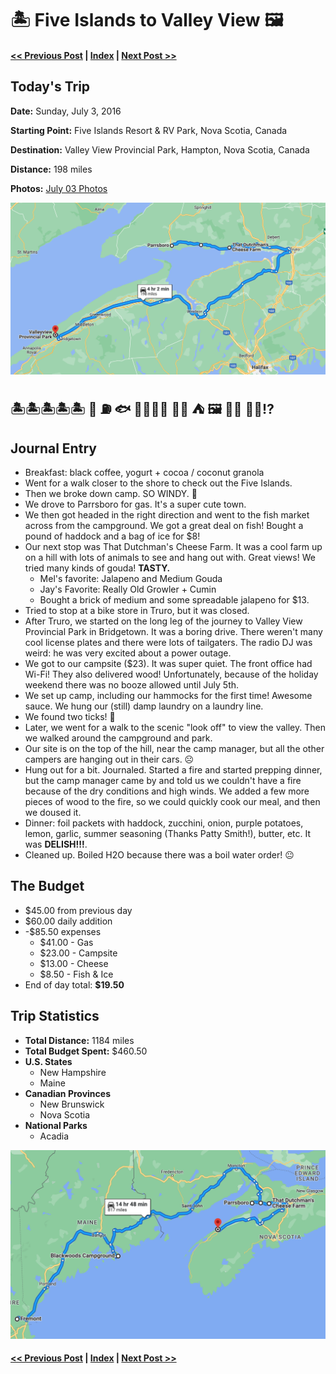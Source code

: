 # 🏝 Five Islands to Valley View  🖼 

#### [<< Previous Post](07-02.md) | [Index](../README.md) | [Next Post >>](07-04.md)

## Today's Trip

**Date:** Sunday, July 3, 2016

**Starting Point:** Five Islands Resort & RV Park, Nova Scotia, Canada

**Destination:** Valley View Provincial Park, Hampton, Nova Scotia, Canada

**Distance:** 198 miles

**Photos:** [July 03 Photos](https://jay-d.me/2016RT-07-03)

![map from five islands to valley view](maps/07-03.png "day map")

##  🏝🏝🏝🏝🏝 💨 ⛽️ 🐟 👨🏼‍🌾🧀 🚙😑 ⛺️ 🖼 🚫🔥 🚫💧⁉️ 

## Journal Entry

* Breakfast: black coffee, yogurt + cocoa / coconut granola
* Went for a walk closer to the shore to check out the Five Islands.
* Then we broke down camp. SO WINDY. 💨
* We drove to Parrsboro for gas. It's a super cute town.
* We then got headed in the right direction and went to the fish market across from the campground. We got a great deal on fish! Bought a pound of haddock and a bag of ice for $8!
* Our next stop was That Dutchman's Cheese Farm. It was a cool farm up on a hill with lots of animals to see and hang out with. Great views! We tried many kinds of gouda! **TASTY.**
  * Mel's favorite: Jalapeno and Medium Gouda
  * Jay's Favorite: Really Old Growler + Cumin
  * Bought a brick of medium and some spreadable jalapeno for $13.
* Tried to stop at a bike store in Truro, but it was closed.
* After Truro, we started on the long leg of the journey to Valley View Provincial Park in Bridgetown. It was a boring drive. There weren't many cool license plates and there were lots of tailgaters. The radio DJ was weird: he was very excited about a power outage.
* We got to our campsite ($23). It was super quiet. The front office had Wi-Fi! They also delivered wood! Unfortunately, because of the holiday weekend there was no booze allowed until July 5th.
* We set up camp, including our hammocks for the first time! Awesome sauce. We hung our (still) damp laundry on a laundry line.
* We found two ticks! 😬
* Later, we went for a walk to the scenic "look off" to view the valley. Then we walked around the campground and park.
* Our site is on the top of the hill, near the camp manager, but all the other campers are hanging out in their cars. ☹️
* Hung out for a bit. Journaled. Started a fire and started prepping dinner, but the camp manager came by and told us we couldn't have a fire because of the dry conditions and high winds. We added a few more pieces of wood to the fire, so we could quickly cook our meal, and then we doused it.
* Dinner: foil packets with haddock, zucchini, onion, purple potatoes, lemon, garlic, summer seasoning (Thanks Patty Smith!), butter, etc. It was **DELISH!!!**.
* Cleaned up. Boiled H2O because there was a boil water order! 😐

## The Budget

* $45.00 from previous day
* $60.00 daily addition
* -$85.50 expenses
  * $41.00 - Gas
  * $23.00 - Campsite
  * $13.00 - Cheese
  * $8.50 - Fish & Ice
* End of day total: **$19.50**

## Trip Statistics

* **Total Distance:** 1184 miles
* **Total Budget Spent:** $460.50
* **U.S. States**
  * New Hampshire
  * Maine
* **Canadian Provinces**
  * New Brunswick
  * Nova Scotia
* **National Parks**
  * Acadia

![total trip from fremont to valley view](maps/totals/07-03-total.png "total trip map")

#### [<< Previous Post](07-02.md) | [Index](../README.md) | [Next Post >>](07-04.md)
